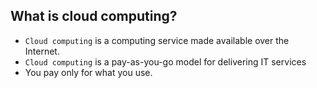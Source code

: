 ##  What is cloud computing?
- `Cloud computing` is a computing service made available over the Internet.
- `Cloud computing` is a pay-as-you-go model for delivering IT services 
- You pay only for what you use.
